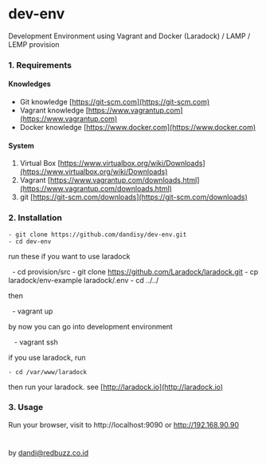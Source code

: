 # dev-env
Development Environment using Vagrant and Docker (Laradock) / LAMP / LEMP provision

### 1. Requirements

#### Knowledges

- Git knowledge [https://git-scm.com](https://git-scm.com)
- Vagrant knowledge [https://www.vagrantup.com](https://www.vagrantup.com)
- Docker knowledge [https://www.docker.com](https://www.docker.com)

#### System

1. Virtual Box [https://www.virtualbox.org/wiki/Downloads](https://www.virtualbox.org/wiki/Downloads)
2. Vagrant [https://www.vagrantup.com/downloads.html](https://www.vagrantup.com/downloads.html)
3. git [https://git-scm.com/downloads](https://git-scm.com/downloads)

### 2. Installation

    - git clone https://github.com/dandisy/dev-env.git
    - cd dev-env
    
run these if you want to use laradock

    - cd provision/src
    - git clone https://github.com/Laradock/laradock.git
    - cp laradock/env-example laradock/.env
    - cd ../../
    
then

    - vagrant up
    
by now you can go into development environment

    - vagrant ssh

if you use laradock, run

    - cd /var/www/laradock
    
then run your laradock. see [http://laradock.io](http://laradock.io)

### 3. Usage

Run your browser, visit to http://localhost:9090 or http://192.168.90.90

#
by dandi@redbuzz.co.id
